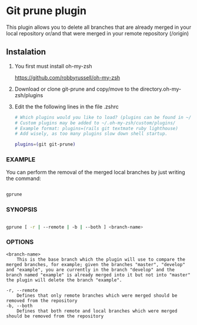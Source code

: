 # Git prune plugin
This plugin allows you to delete all branches that are already merged in your local repository or/and that were merged in your remote repository (/origin)

## Instalation

1. You first must install oh-my-zsh

	https://github.com/robbyrussell/oh-my-zsh

2. Download or clone git-prune and copy/move to the directory.oh-my-zsh/plugins

3. Edit the the following lines in the file .zshrc

	```bash
	# Which plugins would you like to load? (plugins can be found in ~/.oh-my-zsh/plugins/*)
	# Custom plugins may be added to ~/.oh-my-zsh/custom/plugins/
	# Example format: plugins=(rails git textmate ruby lighthouse)
	# Add wisely, as too many plugins slow down shell startup.

	plugins=(git git-prune)

	```

### EXAMPLE

You can perform the removal of the merged local branches by just writing the command:

```bash

gprune

```

### SYNOPSIS


```bash

gprune [ -r | --remote | -b | --both ] <branch-name>

```

### OPTIONS

	<branch-name>
		This is the base branch which the plugin will use to compare the merged branches, for example; given the branches "master", "develop" and "example", you are currently in the branch "develop" and the branch named "example" is already merged into it but not into "master" the plugin will delete the branch "example".

	-r, --remote
		Defines that only remote branches which were merged should be removed from the repository
	-b, --both
		Defines that both remote and local branches which were merged should be removed from the repository
